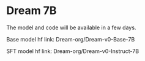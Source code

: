 # Dream 7B
The model and code will be available in a few days. 

Base model hf link: Dream-org/Dream-v0-Base-7B

SFT model hf link: Dream-org/Dream-v0-Instruct-7B
